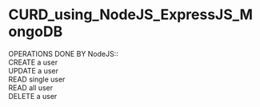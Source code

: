 # CURD_using_NodeJS_ExpressJS_MongoDB

OPERATIONS DONE BY NodeJS:: </br>
CREATE a user  </br>
UPDATE a user  </br>
READ single user  </br>
READ all user  </br>
DELETE a user  </br>
